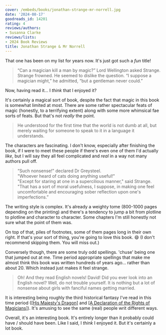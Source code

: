 ```yaml
---
cover: /embeds/books/jonathan-strange-mr-norrell.jpg
date: '2024-08-17'
goodreads_id: 14201
rating: 4
reviews/authors:
- Susanna Clarke
reviews/lists:
- 2024 Book Reviews
title: Jonathan Strange & Mr Norrell
---
```

That one has been on my list for years now. It's just got such a *fun* title! 

> “Can a magician kill a man by magic?” Lord Wellington asked Strange.  
> Strange frowned. He seemed to dislike the question. “I suppose a magician might,” he admitted, “but a gentleman never could.” 

Now, having read it... I *think* that I enjoyed it? 

<!--more-->

It's certainly a magical sort of book, despite the fact that magic in this book is somewhat limited at most. There are some rather spectacular feats of magic (honestly, to a terrifying extent) along with some more whimsical fae sorts of feats. But that's not *really* the point. 

> He understood for the first time that the world is not dumb at all, but merely waiting for someone to speak to it in a language it understands.

The characters are fascinating. I don't know, especially after finishing the book, if I were to meet these people if there's even one of them I'd actually *like*, but I will say they all feel complicated and *real* in a way not many authors pull off. 

> “Such nonsense!" declared Dr Greysteel.  
> "Whoever heard of cats doing anything useful!"  
> "Except for staring at one in a supercilious manner," said Strange. "That has a sort of moral usefulness, I suppose, in making one feel uncomfortable and encouraging sober reflection upon one's imperfections.” 

The writing style is complex. It's already a weighty tome (800-1000 pages depending on the printing) and there's a tendency to jump a bit from plotline to plotline and character to character. Some chapters I'm still honestly not sure what the point of them was. 

On top of that, piles of footnotes, some of them pages long in their own right. If that's your sort of thing, you're going to love this book. :smile: (I don't recommend skipping them. You will miss out.)

Conversely though, there are some truly odd spellings. 'chuse' being one that jumped out at me. Time period appropriate spellings that make me almost think this book was written hundreds of years ago... rather than about 20. Which instead just makes it feel strange.

> Oh! And they read English novels! David! Did you ever look into an English novel? Well, do not trouble yourself. It is nothing but a lot of nonsense about girls with fanciful names getting married.

It is interesting being roughly the third historical fantasy I've read in this time period ([[His Majesty's Dragon]]() and [[A Declaration of the Rights of Magicians]]()). It's amusing to see the same (real) people writ different ways. 

Overall, it's an interesting book. It's entirely longer than it probably could have / should have been. Like I said, I *think* I enjoyed it. But it's certainly a lot book. 
